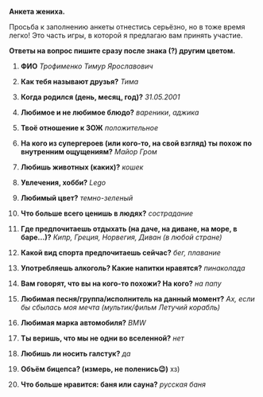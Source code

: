 **Анкета жениха.**

Просьба к заполнению анкеты отнестись серьёзно, но в тоже время легко!
Это часть игры, в которой я предлагаю вам принять участие.

**Ответы на вопрос пишите сразу после знака (?) другим цветом.**

1.  **ФИО** *Трофименко Тимур Ярославович*

2.  **Как тебя называют друзья?** *Тима*

3.  **Когда родился (день, месяц, год)?** *31.05.2001*

4.  **Любимое и не любимое блюдо?** *вареники*, *аджика*

5.  **Твоё отношение к ЗОЖ** *положительное*

6.  **На кого из супергероев (или кого-то, на свой взгляд) ты похож по
    внутренним ощущениям?** *Майор Гром*

7.  **Любишь животных (каких)?** *кошек*

8.  **Увлечения, хобби?** *Lego*

9.  **Любимый цвет?** *темно-зеленый*

10. **Что больше всего ценишь в людях?** *сострадание*

11. **Где предпочитаешь отдыхать (на даче, на диване, на море, в
    баре...)?** *Кипр, Греция, Норвегия, Диван (в любой стране)*

12. **Какой вид спорта предпочитаешь сейчас?** *бег, плавание*

13. **Употребляешь алкоголь? Какие напитки нравятся?** *пинаколада*

14. **Вам говорят, что вы на кого-то похожи? На кого?** *на папу*

15. **Любимая песня/группа/исполнитель на данный момент?** *Ах, если бы сбылась моя мечта (мультик/фильм Летучий корабль)*

16. **Любимая марка автомобиля?** *BMW*

17. **Ты веришь, что мы не одни во вселенной?** *нет*

18. **Любишь ли носить галстук?** *да*

19. **Объём бицепса? (измерь, не поленись😉)** хз)

20. **Что больше нравится: баня или сауна?** *русская баня*

